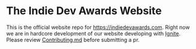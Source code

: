 # The Indie Dev Awards Website

This is the official website repo for https://indiedevawards.com. Right now we are in hardcore development of our website developing with [Ignite](https://github.com/twostraws/Ignite). Please review [Contributing.md](Contributing.md) before submitting a pr.

